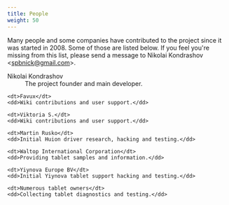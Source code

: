 ```yaml
---
title: People
weight: 50
---
```

Many people and some companies have contributed to the project since it was
started in 2008. Some of those are listed below. If you feel you're missing
from this list, please send a message to Nikolai Kondrashov &lt;[spbnick@gmail.com][1]&gt;.

<dl>
    <dt>Nikolai Kondrashov</dt>
    <dd>The project founder and main developer.</dd>

    <dt>Favux</dt>
    <dd>Wiki contributions and user support.</dd>

    <dt>Viktoria S.</dt>
    <dd>Wiki contributions and user support.</dd>

    <dt>Martin Rusko</dt>
    <dd>Initial Huion driver research, hacking and testing.</dd>

    <dt>Waltop International Corporation</dt>
    <dd>Providing tablet samples and information.</dd>

    <dt>Yiynova Europe BV</dt>
    <dd>Initial Yiynova tablet support hacking and testing.</dd>

    <dt>Numerous tablet owners</dt>
    <dd>Collecting tablet diagnostics and testing.</dd>
</dl>

[1]: mailto:spbnick@gmail.com
[2]: https://sourceforge.net/sendmessage.php?touser=2781797
[3]: https://sourceforge.net/sendmessage.php?touser=3843953
